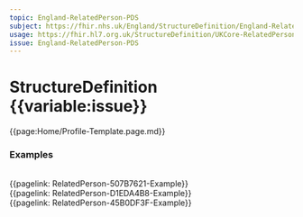 ```yaml
---
topic: England-RelatedPerson-PDS
subject: https://fhir.nhs.uk/England/StructureDefinition/England-RelatedPerson-PDS
usage: https://fhir.hl7.org.uk/StructureDefinition/UKCore-RelatedPerson
issue: England-RelatedPerson-PDS
---
```


# StructureDefinition {{variable:issue}}

<nocheck>
{{page:Home/Profile-Template.page.md}}

<div id="Examples" class="tabcontent">
  <h3>Examples</h3>
<br>{{pagelink: RelatedPerson-507B7621-Example}}
<br>{{pagelink: RelatedPerson-D1EDA4B8-Example}}
<br>{{pagelink: RelatedPerson-45B0DF3F-Example}}
<br><br>

</div>
</nocheck>